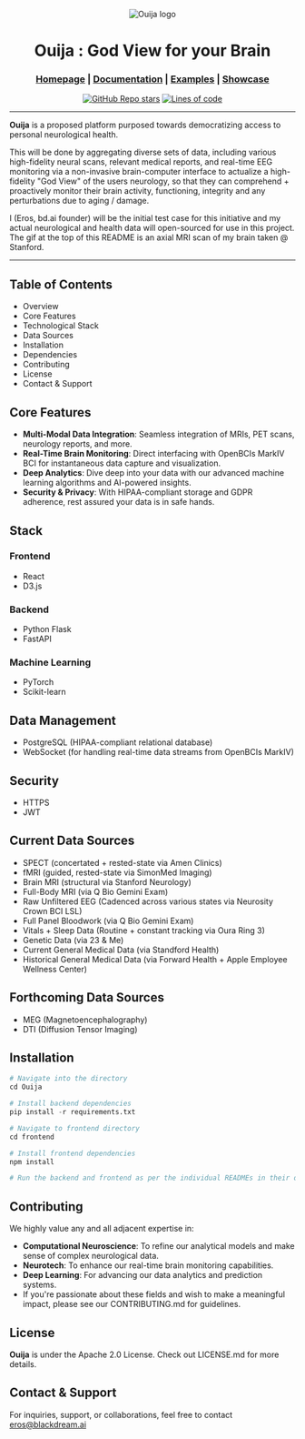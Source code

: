 <div align="center">

![Ouija logo](https://media.licdn.com/dms/image/D4E22AQFQJ5ZrRX5U_A/feedshare-shrink_800/0/1708192613421?e=2147483647&v=beta&t=oLw0gc_gRuvfkD6olEXwq9CFdhkl1eSAw4-Zzf1KQDc)


# Ouija : God View for your Brain

<h3>

[Homepage](https://github.com/blackdreamai/ouija-ai) | [Documentation](/docs) | [Examples](/examples) | [Showcase](/docs/showcase.md)

</h3>

[![GitHub Repo stars](https://img.shields.io/github/stars/blackdreamai/ouija-ai)](https://github.com/blackdreamai/ouija-ai/stargazers)
[![Lines of code](https://img.shields.io/tokei/lines/github/blackdreamai/ouija-ai)](https://github.com/blackdreamai/ouija-ai)

</div>

---

**Ouija** is a proposed platform purposed towards democratizing access to personal neurological health. 

This will be done by aggregating diverse sets of data, including various high-fidelity neural scans, relevant medical reports, and real-time EEG monitoring via a non-invasive brain-computer interface to actualize a high-fidelity "God View" of the users neurology, so that they can comprehend + proactively monitor their brain activity, functioning, integrity and any perturbations due to aging / damage.

I (Eros, bd.ai founder) will be the initial test case for this initiative and my actual neurological and health data will open-sourced for use in this project. The gif at the top of this README is an axial MRI scan of my brain taken @ Stanford.

---

## Table of Contents
- Overview
- Core Features
- Technological Stack
- Data Sources
- Installation
- Dependencies
- Contributing
- License
- Contact & Support

## Core Features
- **Multi-Modal Data Integration**: Seamless integration of MRIs, PET scans, neurology reports, and more.
- **Real-Time Brain Monitoring**: Direct interfacing with OpenBCIs MarkIV BCI for instantaneous data capture and visualization.
- **Deep Analytics**: Dive deep into your data with our advanced machine learning algorithms and AI-powered insights.
- **Security & Privacy**: With HIPAA-compliant storage and GDPR adherence, rest assured your data is in safe hands.

## Stack
### Frontend
- React
- D3.js

### Backend
- Python Flask
- FastAPI

### Machine Learning
- PyTorch
- Scikit-learn

## Data Management
- PostgreSQL (HIPAA-compliant relational database)
- WebSocket (for handling real-time data streams from OpenBCIs MarkIV)

## Security
- HTTPS
- JWT

## Current Data Sources
* SPECT (concertated + rested-state via Amen Clinics)
* fMRI (guided, rested-state via SimonMed Imaging) 
* Brain MRI (structural via Stanford Neurology)
* Full-Body MRI (via Q Bio Gemini Exam)
* Raw Unfiltered EEG (Cadenced across various states via Neurosity Crown BCI LSL)
* Full Panel Bloodwork (via Q Bio Gemini Exam)
* Vitals + Sleep Data (Routine + constant tracking via Oura Ring 3)
* Genetic Data (via 23 & Me)
* Current General Medical Data (via Standford Health)
* Historical General Medical Data (via Forward Health + Apple Employee Wellness Center) 

## Forthcoming Data Sources
* MEG (Magnetoencephalography)
* DTI (Diffusion Tensor Imaging)

## Installation
```py
# Navigate into the directory
cd Ouija

# Install backend dependencies
pip install -r requirements.txt

# Navigate to frontend directory
cd frontend

# Install frontend dependencies
npm install

# Run the backend and frontend as per the individual READMEs in their directories.
```

## Contributing
We highly value any and all adjacent expertise in:
- **Computational Neuroscience**: To refine our analytical models and make sense of complex neurological data.
- **Neurotech**: To enhance our real-time brain monitoring capabilities.
- **Deep Learning**: For advancing our data analytics and prediction systems.
- If you're passionate about these fields and wish to make a meaningful impact, please see our CONTRIBUTING.md for guidelines.

## License
**Ouija** is under the Apache 2.0 License. Check out LICENSE.md for more details.

## Contact & Support
For inquiries, support, or collaborations, feel free to contact eros@blackdream.ai
